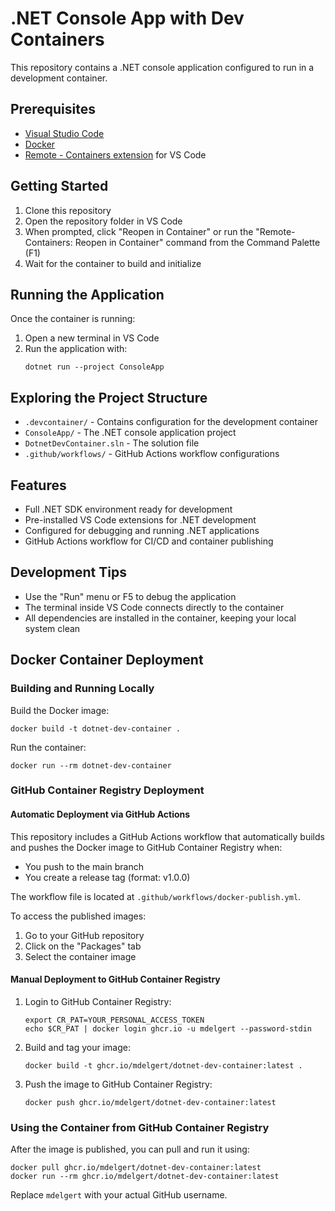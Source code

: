 # .NET Console App with Dev Containers

This repository contains a .NET console application configured to run in a development container.

## Prerequisites

- [Visual Studio Code](https://code.visualstudio.com/)
- [Docker](https://www.docker.com/products/docker-desktop)
- [Remote - Containers extension](https://marketplace.visualstudio.com/items?itemName=ms-vscode-remote.remote-containers) for VS Code

## Getting Started

1. Clone this repository
2. Open the repository folder in VS Code
3. When prompted, click "Reopen in Container" or run the "Remote-Containers: Reopen in Container" command from the Command Palette (F1)
4. Wait for the container to build and initialize

## Running the Application

Once the container is running:

1. Open a new terminal in VS Code
2. Run the application with:
   ```
   dotnet run --project ConsoleApp
   ```

## Exploring the Project Structure

- `.devcontainer/` - Contains configuration for the development container
- `ConsoleApp/` - The .NET console application project
- `DotnetDevContainer.sln` - The solution file
- `.github/workflows/` - GitHub Actions workflow configurations

## Features

- Full .NET SDK environment ready for development
- Pre-installed VS Code extensions for .NET development
- Configured for debugging and running .NET applications
- GitHub Actions workflow for CI/CD and container publishing

## Development Tips

- Use the "Run" menu or F5 to debug the application
- The terminal inside VS Code connects directly to the container
- All dependencies are installed in the container, keeping your local system clean

## Docker Container Deployment

### Building and Running Locally

Build the Docker image:
```
docker build -t dotnet-dev-container .
```

Run the container:
```
docker run --rm dotnet-dev-container
```

### GitHub Container Registry Deployment

#### Automatic Deployment via GitHub Actions

This repository includes a GitHub Actions workflow that automatically builds and pushes the Docker image to GitHub Container Registry when:
- You push to the main branch
- You create a release tag (format: v1.0.0)

The workflow file is located at `.github/workflows/docker-publish.yml`.

To access the published images:
1. Go to your GitHub repository
2. Click on the "Packages" tab
3. Select the container image

#### Manual Deployment to GitHub Container Registry

1. Login to GitHub Container Registry:
   ```
   export CR_PAT=YOUR_PERSONAL_ACCESS_TOKEN
   echo $CR_PAT | docker login ghcr.io -u mdelgert --password-stdin
   ```

2. Build and tag your image:
   ```
   docker build -t ghcr.io/mdelgert/dotnet-dev-container:latest .
   ```

3. Push the image to GitHub Container Registry:
   ```
   docker push ghcr.io/mdelgert/dotnet-dev-container:latest
   ```

### Using the Container from GitHub Container Registry

After the image is published, you can pull and run it using:
```
docker pull ghcr.io/mdelgert/dotnet-dev-container:latest
docker run --rm ghcr.io/mdelgert/dotnet-dev-container:latest
```

Replace `mdelgert` with your actual GitHub username.
